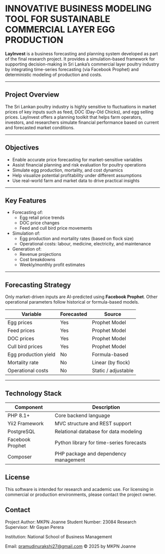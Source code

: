 # INNOVATIVE BUSINESS MODELING TOOL FOR SUSTAINABLE COMMERCIAL LAYER EGG PRODUCTION

**LayInvest** is a business forecasting and planning system developed as part of the final research project. It provides a simulation-based framework for supporting decision-making in Sri Lanka’s commercial layer poultry industry by integrating time-series forecasting (via Facebook Prophet) and deterministic modeling of production and costs.

---

## Project Overview

The Sri Lankan poultry industry is highly sensitive to fluctuations in market prices of key inputs such as feed, DOC (Day-Old Chicks), and egg selling prices. LayInvest offers a planning toolkit that helps farm operators, investors, and researchers simulate financial performance based on current and forecasted market conditions.

---

## Objectives

- Enable accurate price forecasting for market-sensitive variables
- Assist financial planning and risk evaluation for poultry operations
- Simulate egg production, mortality, and cost dynamics
- Help visualize potential profitability under different assumptions
- Use real-world farm and market data to drive practical insights

---

## Key Features

- Forecasting of:
  - Egg retail price trends
  - DOC price changes
  - Feed and cull bird price movements
- Simulation of:
  - Egg production and mortality rates (based on flock size)
  - Operational costs: labour, medicine, electricity, and maintenance
- Generation of:
  - Revenue projections
  - Cost breakdowns
  - Weekly/monthly profit estimates

---

## Forecasting Strategy

Only market-driven inputs are AI-predicted using **Facebook Prophet**. Other operational parameters follow historical or formula-based models.

| Variable              | Forecasted | Source             |
|-----------------------|------------|--------------------|
| Egg prices            | Yes        | Prophet Model      |
| Feed prices           | Yes        | Prophet Model      |
| DOC prices            | Yes        | Prophet Model      |
| Cull bird prices      | Yes        | Prophet Model      |
| Egg production yield  | No         | Formula-based      |
| Mortality rate        | No         | Linear (by flock)  |
| Operational costs     | No         | Static / adjustable|

---

## Technology Stack

| Component           | Description                            |
|---------------------|----------------------------------------|
| PHP 8.1+            | Core backend language                  |
| Yii2 Framework      | MVC structure and REST support         |
| PostgreSQL          | Relational database for data modeling  |
| Facebook Prophet    | Python library for time-series forecasts |
| Composer            | PHP package and dependency management  |


## License
This software is intended for research and academic use. For licensing in commercial or production environments, please contact the project owner.

## Contact
Project Author: MKPN Joanne
Student Number: 23084
Research Supervisor: Mr Gayan Perera

Institution: National School of Business Management

Email: pramudinurakshi27@gmail.com
© 2025 by MKPN Joanne 
